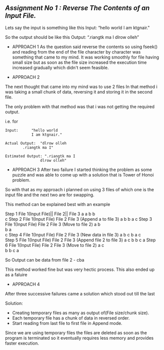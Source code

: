  ## _**Assignment No 1 :** Reverse The Contents of an Input File._


Lets say the input is something like this
Input: “hello world
        I am ktgnair."
        
So the output should be like this
Output: “.riangtk ma I
         dlrow olleh”


+ APPROACH 1
As the question said reverse the contents so using fseek() and reading from the end of the file character by character was something that came to my mind.
It was working smoothly for file having small size but as soon as the file size increased the execution time increased gradually which didn't seem feasible.

+ APPROACH 2

The next thought that came into my mind was to use 2 files
In that method i was taking a small chunk of data, reversing it and storing it in the second file.

The only problem with that method was that i was not getting the required output.

i.e. for 

	Input: 		"hello world
        	 	I am ktgnair."
	
	Actual Output:  "dlrow olleh
			.riangtk ma I"

	Estimated Output: ".riangtk ma I
         		    dlrow olleh"	

+ APPROACH 3 
After two failure I started thinking the problem as some puzzle and was able to come up with a solution that is Tower of Honoi problem.

So with that as my approach i planned on using 3 files of which one is the input file and the next two are for swapping.

This method can be explained best with an example


Step 1
File 1(Input File)||	File 2||	File 3
	a		a	b
	b		
	c
Step 2
File 1(Input File)	File 2	File 3 (Append a to file 3)
	a			b
	b			a
	c
Step 3
File 1(Input File)	File 2	File 3 (Move to file 2)
	a		b	
	b		a	
	c
Step 4
File 1(Input File)	File 2	File 3 (New data in file 3)
	a		b	c
	b		a
	c	
Step 5
File 1(Input File)	File 2	File 3 (Append file 2 to file 3)
	a			c
	b			b
	c 			a
Step 6
File 1(Input File)	File 2	File 3 (Move to file 2)
	a		c	
	b		b
	c		a


So Output can be data from file 2 - cba

This method worked fine but was very hectic process.
This also ended up as a faluire

+ APPROACH 4 

After three successive failures came a solution which stood out till the last

Solution:

- Creating temporary files as many as output of(File size/chunk size).
- Each temporary file has a chunk of data in reversed order.
- Start reading from last file to first file in Append mode.


Since we are using temporary files the files are deleted as soon as the program is terminated so it eventually requires less memory and provides faster execution.
